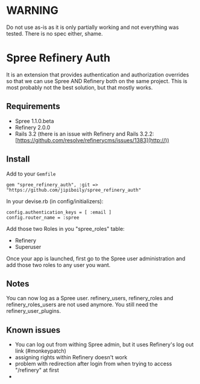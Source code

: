 # WARNING
Do not use as-is as it is only partially working and not everything was tested. There is no spec either, shame.

Spree Refinery Auth
==============
It is an extension that provides authentication and authorization overrides so that we can use Spree AND Refinery both on the same project. This is most probably not the best solution, but that mostly works.

Requirements
------------
- Spree 1.1.0.beta
- Refinery 2.0.0
- Rails 3.2 (there is an issue with Refinery and Rails 3.2.2: [https://github.com/resolve/refinerycms/issues/1383](http://))

Install
-------
Add to your ```Gemfile```

	gem "spree_refinery_auth", :git => "https://github.com/jipiboily/spree_refinery_auth"


In your devise.rb (in config/initializers):

	config.authentication_keys = [ :email ]
	config.router_name = :spree

Add those two Roles in you "spree_roles" table:

- Refinery
- Superuser

Once your app is launched, first go to the Spree user administration and add those two roles to any user you want.

Notes
-----
You can now log as a Spree user. refinery_users, refinery_roles and refinery_roles_users are not used anymore. You still need the refinery_user_plugins.

Known issues
------------
- You can log out from withing Spree admin, but it uses Refinery's log out link (#monkeypatch)
- assigning rights within Refinery doesn't work
- problem with redirection after login from when trying to access "/refinery" at first
- 